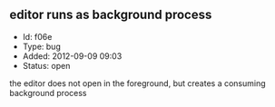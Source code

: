 ## editor runs as background process
+ Id: f06e
+ Type: bug
+ Added: 2012-09-09 09:03
+ Status: open

the editor does not open in the foreground, but creates a consuming background process
